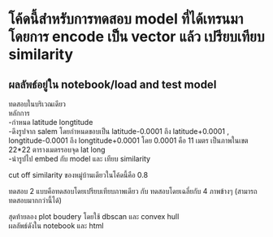 # โค้ดนี้สำหรับการทดสอบ model ที่ได้เทรนมา โดยการ encode เป็น vector แล้ว เปรียบเทียบ similarity
## ผลลัพธ์อยู่ใน notebook/load and test model

ทดสอบในบริเวณเดียว  
หลักการ  
-กำหนด latitude longtitude  
-ดึงรูปจาก salem โดยกำหนดขอบเป็น latitude-0.0001 ถึง latitude+0.0001  , longtitude-0.0001 ถึง longtitude+0.0001 โดย 0.0001 คือ 11 เมตร เป็นภาพในเขต 22*22 ตารางเมตรรอบจุด lat long  
-นำรูปไป embed กับ model และ เทียบ similarity  

cut off similarity ของหมู่บ้านเดียวในโค้ดนี้คือ 0.8  

ทดสอบ 2 แบบคือทดสอบโดยเปรียบเทียบภาพเดียว กับ ทดสอบโดยเฉลี่ยกับ 4 ภาพข้างๆ (สามารถทดสอบมากกว่านี้ได้)  

สุดท้ายลอง plot boudery โดยใช้ dbscan และ convex hull  
ผลลัพธ์ดังใน notebook และ html  
